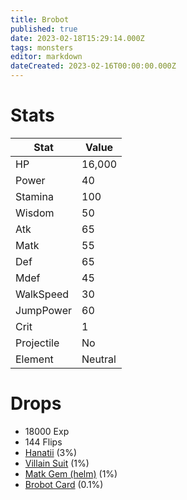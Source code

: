 ```yaml
---
title: Brobot
published: true
date: 2023-02-18T15:29:14.000Z
tags: monsters
editor: markdown
dateCreated: 2023-02-16T00:00:00.000Z
---
```


# Stats
|Stat|Value|
|-|-|
|HP|16,000|
|Power|40|
|Stamina|100|
|Wisdom|50|
|Atk|65|
|Matk|55|
|Def|65|
|Mdef|45|
|WalkSpeed|30|
|JumpPower|60|
|Crit|1|
|Projectile|No|
|Element|Neutral|

# Drops
 * 18000 Exp
 * 144 Flips
 * [Hanatii](/items/hanatii.md) (3%)
 * [Villain Suit](/items/villain-suit.md) (1%)
 * [Matk Gem (helm)](/items/matk-gem-helm.md) (1%)
 * [Brobot Card](/items/brobot-card.md) (0.1%)

